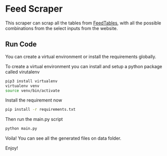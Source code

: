 # Feed Scraper

This scraper can scrap all the tables from [FeedTables], with all the possible combinations from the select inputs from the website. 

 [FeedTables]: <https://www.feedtables.com/content/table-as-fed>

## Run Code

You can create a virtual environment or install the requirements globally.

To create a virtual environment you can install and setup a python package called virutalenv

```sh
pip3 install virtualenv
virtualenv venv
source venv/bin/activate
```

Install the requirement now

```sh
pip install -r requirements.txt
```

Then run the main.py script

```sh
python main.py
```

Voila! You can see all the generated files on data folder. 

Enjoy!
